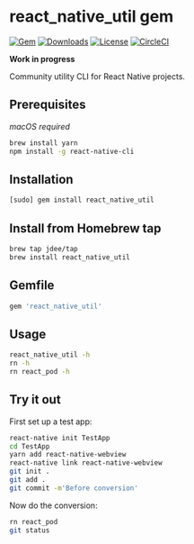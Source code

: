 # react_native_util gem

[![Gem](https://img.shields.io/gem/v/react_native_util.svg?style=flat)](https://rubygems.org/gems/react_native_util)
[![Downloads](https://img.shields.io/gem/dt/react_native_util.svg?style=flat)](https://rubygems.org/gems/react_native_util)
[![License](https://img.shields.io/badge/license-MIT-green.svg?style=flat)](https://github.com/jdee/react_native_util/blob/master/LICENSE)
[![CircleCI](https://img.shields.io/circleci/project/github/jdee/react_native_util.svg)](https://circleci.com/gh/jdee/react_native_util)

**Work in progress**

Community utility CLI for React Native projects.

## Prerequisites

_macOS required_

```bash
brew install yarn
npm install -g react-native-cli
```

## Installation

```bash
[sudo] gem install react_native_util
```

## Install from Homebrew tap

```bash
brew tap jdee/tap
brew install react_native_util
```

## Gemfile

```Ruby
gem 'react_native_util'
```

## Usage

```bash
react_native_util -h
rn -h
rn react_pod -h
```

## Try it out

First set up a test app:
```bash
react-native init TestApp
cd TestApp
yarn add react-native-webview
react-native link react-native-webview
git init .
git add .
git commit -m'Before conversion'
```

Now do the conversion:
```bash
rn react_pod
git status
```

